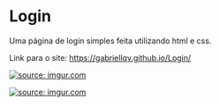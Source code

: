 # Login
Uma página de login simples feita utilizando html e css.

Link para o site: https://gabriellqv.github.io/Login/


<a href="https://imgur.com/axidgrn"><img src="https://i.imgur.com/axidgrn.png" title="source: imgur.com" /></a>


<a href="https://imgur.com/f1AWVFR"><img src="https://i.imgur.com/f1AWVFR.png" title="source: imgur.com" /></a>
